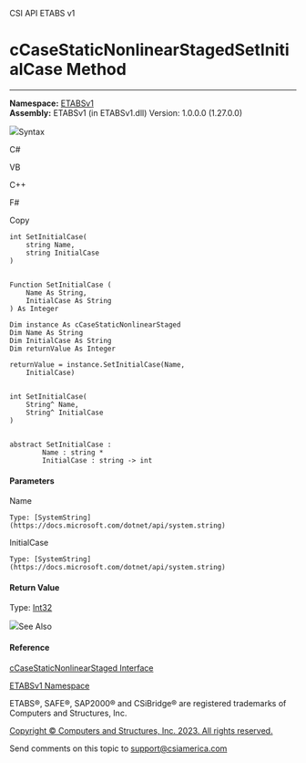 ﻿

CSI API ETABS v1

# cCaseStaticNonlinearStagedSetInitialCase Method  
  
---  
  
**Namespace:** [ETABSv1](2780f1b8-2033-5289-2298-1cdb2a7508d9.htm)  
**Assembly:** ETABSv1 (in ETABSv1.dll) Version: 1.0.0.0 (1.27.0.0)

![](../icons/SectionExpanded.png)Syntax

C#

VB

C++

F#

Copy

    
    
    int SetInitialCase(
    	string Name,
    	string InitialCase
    )
    
    
    Function SetInitialCase ( 
    	Name As String,
    	InitialCase As String
    ) As Integer
    
    Dim instance As cCaseStaticNonlinearStaged
    Dim Name As String
    Dim InitialCase As String
    Dim returnValue As Integer
    
    returnValue = instance.SetInitialCase(Name, 
    	InitialCase)
    
    
    int SetInitialCase(
    	String^ Name, 
    	String^ InitialCase
    )
    
    
    abstract SetInitialCase : 
            Name : string * 
            InitialCase : string -> int 
    

#### Parameters

Name

    Type: [SystemString](https://docs.microsoft.com/dotnet/api/system.string)  

InitialCase

    Type: [SystemString](https://docs.microsoft.com/dotnet/api/system.string)  

#### Return Value

Type: [Int32](https://docs.microsoft.com/dotnet/api/system.int32)

![](../icons/SectionExpanded.png)See Also

#### Reference

[cCaseStaticNonlinearStaged
Interface](0a685b17-0f95-86e9-5911-13d6f362fdfc.htm)

[ETABSv1 Namespace](2780f1b8-2033-5289-2298-1cdb2a7508d9.htm)

ETABS®, SAFE®, SAP2000® and CSiBridge® are registered trademarks of Computers
and Structures, Inc.  

[Copyright © Computers and Structures, Inc. 2023. All rights
reserved.](http://www.csiamerica.com)

Send comments on this topic to
[support@csiamerica.com](mailto:support%40csiamerica.com?Subject=CSI%20API%20ETABS%20v1)

